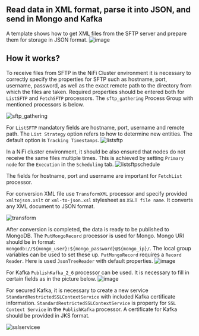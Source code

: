 ## Read data in XML format, parse it into JSON, and send  in Mongo and Kafka
A template shows how to get XML files from the SFTP server and prepare them for storage in JSON format.
![image](https://user-images.githubusercontent.com/84182102/189157668-816f35a3-a429-41d8-ad08-e0e278e61250.png)


## How it works?
To receive files from SFTP  in the NiFi Cluster environment it is necessary to correctly specify the properties for SFTP such as hostname, port, username, password, as well as the exact remote path to the directory from which the files are taken. Required properties should be entered both for ```ListSFTP``` and ```FetchSFTP``` processors. The ```sftp_gathering``` Process Group with mentioned processors is below.

![sftp_gathering](https://user-images.githubusercontent.com/84182102/189149780-49a7c601-839b-4a36-abee-556259322a12.JPG)

For ```ListSFTP``` mandatory fields are hostname, port, username and remote path. The ```List Strategy``` option refers to how to determine new entities. The default option is ```Tracking Timestamps```.
![listsftp](https://user-images.githubusercontent.com/84182102/189674459-f94b671e-c6ea-4615-95f5-6cf2f798f211.JPG)

In a NiFi cluster environment, it should be also ensured that nodes do not receive the same files multiple times. This is achieved by setting ```Primary node``` for the ```Execution``` in the ```Scheduling``` tab. 
![listsftpschedule](https://user-images.githubusercontent.com/84182102/189674620-2dae0f65-8c2f-4ebb-a8e1-11e0e3d1f312.JPG)

The fields for hostname, port and username are important for ```FetchList``` processor. 

For conversion  XML file use  ```TransformXML``` processor and specify provided ```xmltojson.xslt``` or ```xml-to-json.xsl``` stylesheet  as ```XSLT file name```. It converts any XML document to JSON format.

![transform](https://user-images.githubusercontent.com/84182102/189159159-cab3a3b5-64a4-4461-b7ec-78c95688375b.JPG)

After conversion is completed, the data is ready to be published to MongoDB. The ```PutMongoRecord``` processor is used for Mongo.
Mongo URI should be in format: ```mongodb://${mongo_user}:${mongo_password}@${mongo_ip}/```. The local group variables can be used to set these up. ```PutMongoRecord``` requires a ```Record Reader```. Here is used ```JsonTreeReader``` with default properties.
![image](https://user-images.githubusercontent.com/84182102/189681415-d12098c2-528b-4b0e-a13d-dc22fb53320f.png)

For Kafka  ```PublishKafka_2_6``` processor can be used. It is necessary to fill in certain fields as in the picture below.
![image](https://user-images.githubusercontent.com/84182102/189682664-5da5e462-0ca9-4c73-b97b-fd7fd04678a1.png)

For secured Kafka, it is necessary to create a new service ```StandardRestrictedSSLContextService``` with included Kafka certificate information. ```StandardRestrictedSSLContextService```  is  property for ```SSL Context Service``` in the ```PublishKafka``` processor. A certificate for Kafka  should be provided in JKS format.

![sslservicee](https://user-images.githubusercontent.com/84182102/189151327-8e07fcbe-23e7-4352-b658-ea68e7f4c578.JPG)
